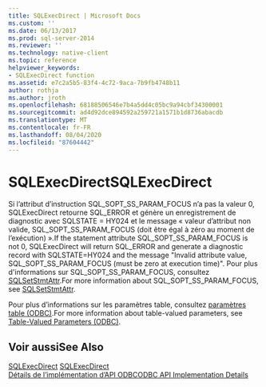 ```yaml
---
title: SQLExecDirect | Microsoft Docs
ms.custom: ''
ms.date: 06/13/2017
ms.prod: sql-server-2014
ms.reviewer: ''
ms.technology: native-client
ms.topic: reference
helpviewer_keywords:
- SQLExecDirect function
ms.assetid: e7c2a5b5-83f4-4c72-9aca-7b9fb4748b11
author: rothja
ms.author: jroth
ms.openlocfilehash: 68188506546e7b4a5dd4c05bc9a94cbf34300001
ms.sourcegitcommit: ad4d92dce894592a259721a1571b1d8736abacdb
ms.translationtype: MT
ms.contentlocale: fr-FR
ms.lasthandoff: 08/04/2020
ms.locfileid: "87604442"
---
```

# <a name="sqlexecdirect"></a><span data-ttu-id="1a4d7-102">SQLExecDirect</span><span class="sxs-lookup"><span data-stu-id="1a4d7-102">SQLExecDirect</span></span>
  <span data-ttu-id="1a4d7-103">Si l’attribut d’instruction SQL_SOPT_SS_PARAM_FOCUS n’a pas la valeur 0, SQLExecDirect retourne SQL_ERROR et génère un enregistrement de diagnostic avec SQLSTATE = HY024 et le message « valeur d’attribut non valide, SQL_SOPT_SS_PARAM_FOCUS (doit être égal à zéro au moment de l’exécution) ».</span><span class="sxs-lookup"><span data-stu-id="1a4d7-103">If the statement attribute SQL_SOPT_SS_PARAM_FOCUS is not 0, SQLExecDirect will return SQL_ERROR and generate a diagnostic record with SQLSTATE=HY024 and the message "Invalid attribute value, SQL_SOPT_SS_PARAM_FOCUS (must be zero at execution time)".</span></span> <span data-ttu-id="1a4d7-104">Pour plus d'informations sur SQL_SOPT_SS_PARAM_FOCUS, consultez [SQLSetStmtAttr](sqlsetstmtattr.md).</span><span class="sxs-lookup"><span data-stu-id="1a4d7-104">For more information about SQL_SOPT_SS_PARAM_FOCUS, see [SQLSetStmtAttr](sqlsetstmtattr.md).</span></span>  
  
 <span data-ttu-id="1a4d7-105">Pour plus d’informations sur les paramètres table, consultez [paramètres table &#40;ODBC&#41;](../native-client-odbc-table-valued-parameters/table-valued-parameters-odbc.md).</span><span class="sxs-lookup"><span data-stu-id="1a4d7-105">For more information about table-valued parameters, see [Table-Valued Parameters &#40;ODBC&#41;](../native-client-odbc-table-valued-parameters/table-valued-parameters-odbc.md).</span></span>  
  
## <a name="see-also"></a><span data-ttu-id="1a4d7-106">Voir aussi</span><span class="sxs-lookup"><span data-stu-id="1a4d7-106">See Also</span></span>  
 <span data-ttu-id="1a4d7-107">[SQLExecDirect](https://go.microsoft.com/fwlink/?LinkId=80709) </span><span class="sxs-lookup"><span data-stu-id="1a4d7-107">[SQLExecDirect](https://go.microsoft.com/fwlink/?LinkId=80709) </span></span>  
 [<span data-ttu-id="1a4d7-108">Détails de l’implémentation d’API ODBC</span><span class="sxs-lookup"><span data-stu-id="1a4d7-108">ODBC API Implementation Details</span></span>](odbc-api-implementation-details.md)  
  
  
